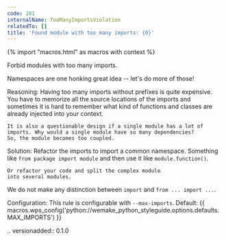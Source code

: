 ```yaml
---
code: 201
internalName: TooManyImportsViolation
relatedTo: []
title: 'Found module with too many imports: {0}'
---
```


{% import "macros.html" as macros with context %}

Forbid modules with too many imports.

Namespaces are one honking great idea -- let's do more of those\!

Reasoning: Having too many imports without prefixes is quite expensive.
You have to memorize all the source locations of the imports and
sometimes it is hard to remember what kind of functions and classes are
already injected into your context.

    It is also a questionable design if a single module has a lot of
    imports. Why would a single module have so many dependencies?
    So, the module becomes too coupled.

Solution: Refactor the imports to import a common namespace. Something
like `from package import module` and then use it like
`module.function()`.

    Or refactor your code and split the complex module
    into several modules.

We do not make any distinction between `import` and `from ... import
...`.

Configuration: This rule is configurable with `--max-imports`. Default:
{{ macros.wps_config('python://wemake_python_styleguide.options.defaults.MAX_IMPORTS') }}

.. versionadded:: 0.1.0